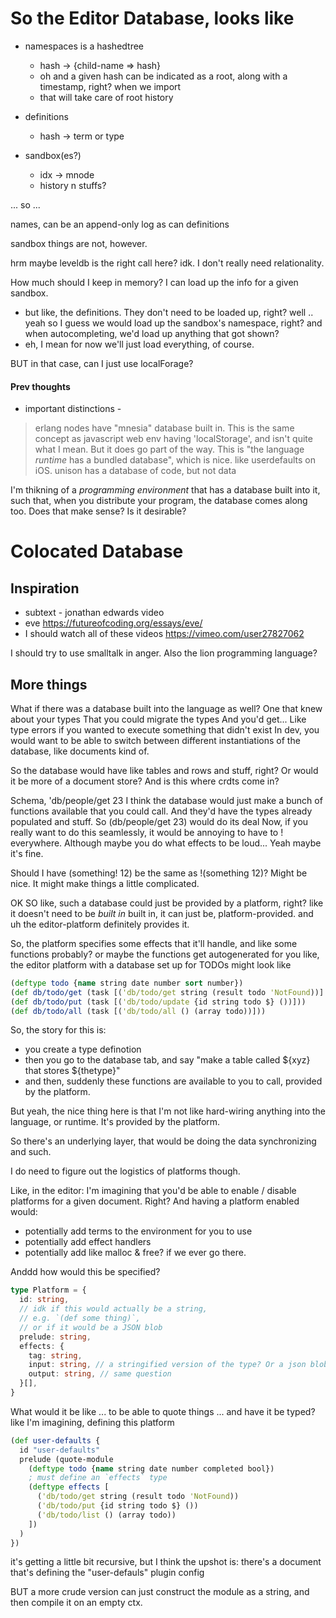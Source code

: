 
# So the Editor Database, looks like

- namespaces is a hashedtree
  - hash -> {child-name => hash}
  - oh and a given hash can be indicated as a root,
    along with a timestamp, right?
    when we import
  - that will take care of root history
- definitions 
  - hash -> term or type

- sandbox(es?)
  - idx -> mnode
  - history n stuffs?


... so ...

names, can be an append-only log
as can definitions

sandbox things are not, however.

hrm maybe leveldb is the right call here? idk.
I don't really need relationality.


How much should I keep in memory?
I can load up the info for a given sandbox.
- but like, the definitions. They don't need to be loaded up,
  right?
  well .. yeah so I guess we would load up the sandbox's
  namespace, right?
  and when autocompleting, we'd load up anything that got shown?
- eh, I mean for now we'll just load everything, of course.

BUT in that case, can I just use localForage?













#### Prev thoughts

- important distinctions -

> erlang nodes have "mnesia" database built in. This is the same concept as javascript web env having 'localStorage', and isn't quite what I mean. But it does go part of the way. This is "the language *runtime* has a bundled database", which is nice. like userdefaults on iOS.
> unison has a database of code, but not data

I'm thikning of a *programming environment* that has a database built into it, such that, when you distribute your program, the database comes along too. Does that make sense? Is it desirable?



# Colocated Database

## Inspiration

- subtext - jonathan edwards video
- eve https://futureofcoding.org/essays/eve/
- I should watch all of these videos https://vimeo.com/user27827062

I should try to use smalltalk in anger.
Also the lion programming language?

## More things


What if there was a database built into the language as well?
One that knew about your types
That you could migrate the types
And you'd get... Like type errors if you wanted to execute something that didn't exist
In dev, you would want to be able to switch between different instantiations of the database, like documents kind of.

So the database would have like tables and rows and stuff, right? Or would it be more of a document store?
And is this where crdts come in?

Schema, 'db/people/get 23
I think the database would just make a bunch of functions available that you could call. And they'd have the types already populated and stuff. 
So (db/people/get 23) would do its deal
Now, if you really want to do this seamlessly, it would be annoying to have to ! everywhere. Although maybe you do what effects to be loud... Yeah maybe it's fine. 

Should I have (something! 12) be the same as !(something 12)? Might be nice. It might make things a little complicated. 


OK SO like, such a database could just be provided by a platform, right?
like it doesn't need to be *built in* built in, it can just be, platform-provided.
and uh the editor-platform definitely provides it.

So, the platform specifies some effects that it'll handle, and like some functions probably?
or maybe the functions get autogenerated for you
like, the editor platform with a database set up for TODOs might look like

```clj
(deftype todo {name string date number sort number})
(def db/todo/get (task [('db/todo/get string (result todo 'NotFound))] todo))
(def db/todo/put (task [('db/todo/update {id string todo $} ())]))
(def db/todo/all (task [('db/todo/all () (array todo))]))
```

So, the story for this is:
- you create a type definotion
- then you go to the database tab, and say "make a table called ${xyz} that stores ${thetype}"
- and then, suddenly these functions are available to you to call, provided by the platform.

But yeah, the nice thing here is that I'm not like hard-wiring anything into the language, or runtime.
It's provided by the platform.

So there's an underlying layer, that would be doing the data synchronizing and such.

I do need to figure out the logistics of platforms though.

Like, in the editor: I'm imagining that you'd be able to enable / disable platforms for a given document.
Right?
And having a platform enabled would:
- potentially add terms to the environment for you to use
- potentially add effect handlers
- potentially add like malloc & free? if we ever go there.

Anddd how would this be specified?
```ts
type Platform = {
  id: string,
  // idk if this would actually be a string,
  // e.g. `(def some thing)`,
  // or if it would be a JSON blob
  prelude: string,
  effects: {
    tag: string,
    input: string, // a stringified version of the type? Or a json blob as well
    output: string, // same question
  }[],
}
```

What would it be like ...
to be able to quote things
...
and have it be typed?
like I'm imagining, defining this platform
```clj
(def user-defaults {
  id "user-defaults"
  prelude (quote-module
    (deftype todo {name string date number completed bool})
    ; must define an `effects` type
    (deftype effects [
      ('db/todo/get string (result todo 'NotFound))
      ('db/todo/put {id string todo $} ())
      ('db/todo/list () (array todo))
    ])
  )
})
```
it's getting a little bit recursive, but I think the upshot is:
there's a document that's defining the "user-defauls" plugin config

BUT a more crude version can just construct the module as a string, and then
compile it on an empty ctx.

